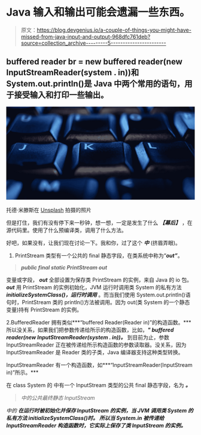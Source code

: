 # Java 输入和输出可能会遗漏一些东西。

> 原文：<https://blog.devgenius.io/a-couple-of-things-you-might-have-missed-from-java-input-and-output-968dfc761deb?source=collection_archive---------5----------------------->

## buffered reader br = new buffered reader(new InputStreamReader(system . in))和 System.out.println()是 Java 中两个常用的语句，用于接受输入和打印一些输出。

![](img/5e1674a8b27fafb13814ff39e0b48d5e.png)

托德·米滕斯在 [Unsplash](https://unsplash.com?utm_source=medium&utm_medium=referral) 拍摄的照片

但是打住，我们有没有停下来一秒钟，想一想，一定是发生了什么 ***【幕后】*** ，在源代码里。使用了什么预编译类，调用了什么方法。

好吧，如果没有，让我们现在讨论一下。我和你，过了这个 ***中*** (挤眉弄眼)。

1.  PrintStream 类型有一个公共的 final 静态字段，在类系统中称为“***out”***。

> ***public final static PrintStream out***

变量或字段， ***out*** 全部设置为保存类 PrintStream 的实例，来自 Java 的 io 包。 ***out*** 用 PrintStream 的实例初始化，JVM 运行时调用类 System 的私有方法 ***initializeSystemClass()，运行时调用*** 。而当我们使用 System.out.println()语句时，PrintStream 类的 println()方法被调用。因为 out(类 System 的一个静态变量)持有 PrintStream 的实例。

2.BufferedReader 拥有类似***“buffered Reader(Reader in)”的构造函数。*** 所以没关系，如果我们把参数传递给所示的构造函数，比如，***" buffered reader(new InputStreamReader(system . in))。*** 到目前为止，参数 InputStreamReader 正在被传递给所示构造函数的参数读取器。没关系，因为 InputStreamReader 是 Reader 类的子类，Java 编译器支持这种类型转换。

InputStreamReader 有一个构造函数，如***“InputStreamReader(InputStream in)”所示。***

在 class System 的 中有一个 InputStream 类型的公共 final 静态字段，名为 ***。***

> *中的公共最终静态 InputStream*

*中的 ***在运行时被初始化并保存 InputStream 的实例，当 JVM 调用类 System 的私有方法 ***initializeSystemClass()时。*** 所以当 System.in 被传递给 InputStreamReader 构造函数时，它实际上保存了类 InputStream 的实例。****